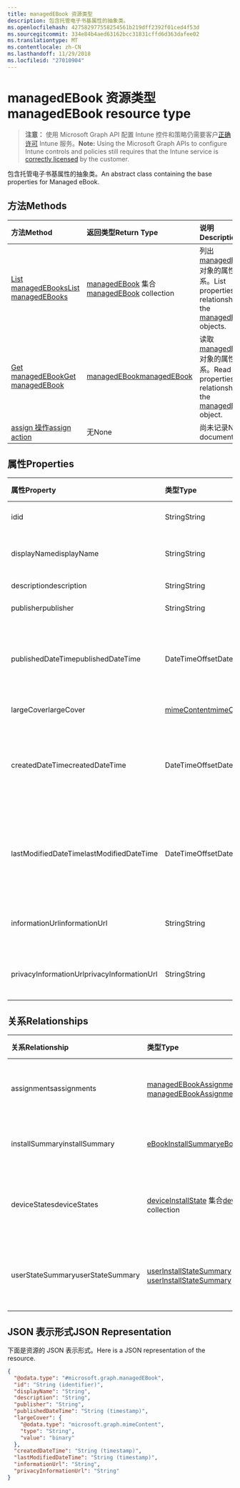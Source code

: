 ```yaml
---
title: managedEBook 资源类型
description: 包含托管电子书基属性的抽象类。
ms.openlocfilehash: 427582977558254561b219dff2392f01ced4f53d
ms.sourcegitcommit: 334e84b4aed63162bcc31831cffd6d363dafee02
ms.translationtype: MT
ms.contentlocale: zh-CN
ms.lasthandoff: 11/29/2018
ms.locfileid: "27010904"
---
```

# <a name="managedebook-resource-type"></a><span data-ttu-id="9af6c-103">managedEBook 资源类型</span><span class="sxs-lookup"><span data-stu-id="9af6c-103">managedEBook resource type</span></span>

> <span data-ttu-id="9af6c-104">**注意：** 使用 Microsoft Graph API 配置 Intune 控件和策略仍需要客户[正确许可](https://go.microsoft.com/fwlink/?linkid=839381) Intune 服务。</span><span class="sxs-lookup"><span data-stu-id="9af6c-104">**Note:** Using the Microsoft Graph APIs to configure Intune controls and policies still requires that the Intune service is [correctly licensed](https://go.microsoft.com/fwlink/?linkid=839381) by the customer.</span></span>

<span data-ttu-id="9af6c-105">包含托管电子书基属性的抽象类。</span><span class="sxs-lookup"><span data-stu-id="9af6c-105">An abstract class containing the base properties for Managed eBook.</span></span>
## <a name="methods"></a><span data-ttu-id="9af6c-106">方法</span><span class="sxs-lookup"><span data-stu-id="9af6c-106">Methods</span></span>
|<span data-ttu-id="9af6c-107">方法</span><span class="sxs-lookup"><span data-stu-id="9af6c-107">Method</span></span>|<span data-ttu-id="9af6c-108">返回类型</span><span class="sxs-lookup"><span data-stu-id="9af6c-108">Return Type</span></span>|<span data-ttu-id="9af6c-109">说明</span><span class="sxs-lookup"><span data-stu-id="9af6c-109">Description</span></span>|
|:---|:---|:---|
|[<span data-ttu-id="9af6c-110">List managedEBooks</span><span class="sxs-lookup"><span data-stu-id="9af6c-110">List managedEBooks</span></span>](../api/intune-books-managedebook-list.md)|<span data-ttu-id="9af6c-111">[managedEBook](../resources/intune-books-managedebook.md) 集合</span><span class="sxs-lookup"><span data-stu-id="9af6c-111">[managedEBook](../resources/intune-books-managedebook.md) collection</span></span>|<span data-ttu-id="9af6c-112">列出 [managedEBook](../resources/intune-books-managedebook.md) 对象的属性和关系。</span><span class="sxs-lookup"><span data-stu-id="9af6c-112">List properties and relationships of the [managedEBook](../resources/intune-books-managedebook.md) objects.</span></span>|
|[<span data-ttu-id="9af6c-113">Get managedEBook</span><span class="sxs-lookup"><span data-stu-id="9af6c-113">Get managedEBook</span></span>](../api/intune-books-managedebook-get.md)|[<span data-ttu-id="9af6c-114">managedEBook</span><span class="sxs-lookup"><span data-stu-id="9af6c-114">managedEBook</span></span>](../resources/intune-books-managedebook.md)|<span data-ttu-id="9af6c-115">读取 [managedEBook](../resources/intune-books-managedebook.md) 对象的属性和关系。</span><span class="sxs-lookup"><span data-stu-id="9af6c-115">Read properties and relationships of the [managedEBook](../resources/intune-books-managedebook.md) object.</span></span>|
|[<span data-ttu-id="9af6c-116">assign 操作</span><span class="sxs-lookup"><span data-stu-id="9af6c-116">assign action</span></span>](../api/intune-books-managedebook-assign.md)|<span data-ttu-id="9af6c-117">无</span><span class="sxs-lookup"><span data-stu-id="9af6c-117">None</span></span>|<span data-ttu-id="9af6c-118">尚未记录</span><span class="sxs-lookup"><span data-stu-id="9af6c-118">Not yet documented</span></span>|

## <a name="properties"></a><span data-ttu-id="9af6c-119">属性</span><span class="sxs-lookup"><span data-stu-id="9af6c-119">Properties</span></span>
|<span data-ttu-id="9af6c-120">属性</span><span class="sxs-lookup"><span data-stu-id="9af6c-120">Property</span></span>|<span data-ttu-id="9af6c-121">类型</span><span class="sxs-lookup"><span data-stu-id="9af6c-121">Type</span></span>|<span data-ttu-id="9af6c-122">说明</span><span class="sxs-lookup"><span data-stu-id="9af6c-122">Description</span></span>|
|:---|:---|:---|
|<span data-ttu-id="9af6c-123">id</span><span class="sxs-lookup"><span data-stu-id="9af6c-123">id</span></span>|<span data-ttu-id="9af6c-124">String</span><span class="sxs-lookup"><span data-stu-id="9af6c-124">String</span></span>|<span data-ttu-id="9af6c-125">实体的键。</span><span class="sxs-lookup"><span data-stu-id="9af6c-125">Key of the entity.</span></span>|
|<span data-ttu-id="9af6c-126">displayName</span><span class="sxs-lookup"><span data-stu-id="9af6c-126">displayName</span></span>|<span data-ttu-id="9af6c-127">String</span><span class="sxs-lookup"><span data-stu-id="9af6c-127">String</span></span>|<span data-ttu-id="9af6c-128">电子书的名称。</span><span class="sxs-lookup"><span data-stu-id="9af6c-128">Name of the eBook.</span></span>|
|<span data-ttu-id="9af6c-129">description</span><span class="sxs-lookup"><span data-stu-id="9af6c-129">description</span></span>|<span data-ttu-id="9af6c-130">String</span><span class="sxs-lookup"><span data-stu-id="9af6c-130">String</span></span>|<span data-ttu-id="9af6c-131">说明。</span><span class="sxs-lookup"><span data-stu-id="9af6c-131">Description.</span></span>|
|<span data-ttu-id="9af6c-132">publisher</span><span class="sxs-lookup"><span data-stu-id="9af6c-132">publisher</span></span>|<span data-ttu-id="9af6c-133">String</span><span class="sxs-lookup"><span data-stu-id="9af6c-133">String</span></span>|<span data-ttu-id="9af6c-134">发布者。</span><span class="sxs-lookup"><span data-stu-id="9af6c-134">Publisher.</span></span>|
|<span data-ttu-id="9af6c-135">publishedDateTime</span><span class="sxs-lookup"><span data-stu-id="9af6c-135">publishedDateTime</span></span>|<span data-ttu-id="9af6c-136">DateTimeOffset</span><span class="sxs-lookup"><span data-stu-id="9af6c-136">DateTimeOffset</span></span>|<span data-ttu-id="9af6c-137">电子书的发布日期和时间。</span><span class="sxs-lookup"><span data-stu-id="9af6c-137">The date and time when the eBook was published.</span></span>|
|<span data-ttu-id="9af6c-138">largeCover</span><span class="sxs-lookup"><span data-stu-id="9af6c-138">largeCover</span></span>|[<span data-ttu-id="9af6c-139">mimeContent</span><span class="sxs-lookup"><span data-stu-id="9af6c-139">mimeContent</span></span>](../resources/intune-shared-mimecontent.md)|<span data-ttu-id="9af6c-140">书籍封面。</span><span class="sxs-lookup"><span data-stu-id="9af6c-140">Book cover.</span></span>|
|<span data-ttu-id="9af6c-141">createdDateTime</span><span class="sxs-lookup"><span data-stu-id="9af6c-141">createdDateTime</span></span>|<span data-ttu-id="9af6c-142">DateTimeOffset</span><span class="sxs-lookup"><span data-stu-id="9af6c-142">DateTimeOffset</span></span>|<span data-ttu-id="9af6c-143">电子书文件的创建日期和时间。</span><span class="sxs-lookup"><span data-stu-id="9af6c-143">The date and time when the eBook file was created.</span></span>|
|<span data-ttu-id="9af6c-144">lastModifiedDateTime</span><span class="sxs-lookup"><span data-stu-id="9af6c-144">lastModifiedDateTime</span></span>|<span data-ttu-id="9af6c-145">DateTimeOffset</span><span class="sxs-lookup"><span data-stu-id="9af6c-145">DateTimeOffset</span></span>|<span data-ttu-id="9af6c-146">上次修改电子书的日期和时间。</span><span class="sxs-lookup"><span data-stu-id="9af6c-146">The date and time when the eBook was last modified.</span></span>|
|<span data-ttu-id="9af6c-147">informationUrl</span><span class="sxs-lookup"><span data-stu-id="9af6c-147">informationUrl</span></span>|<span data-ttu-id="9af6c-148">String</span><span class="sxs-lookup"><span data-stu-id="9af6c-148">String</span></span>|<span data-ttu-id="9af6c-149">详细信息 Url。</span><span class="sxs-lookup"><span data-stu-id="9af6c-149">The more information Url.</span></span>|
|<span data-ttu-id="9af6c-150">privacyInformationUrl</span><span class="sxs-lookup"><span data-stu-id="9af6c-150">privacyInformationUrl</span></span>|<span data-ttu-id="9af6c-151">String</span><span class="sxs-lookup"><span data-stu-id="9af6c-151">String</span></span>|<span data-ttu-id="9af6c-152">隐私声明 Url。</span><span class="sxs-lookup"><span data-stu-id="9af6c-152">The privacy statement Url.</span></span>|

## <a name="relationships"></a><span data-ttu-id="9af6c-153">关系</span><span class="sxs-lookup"><span data-stu-id="9af6c-153">Relationships</span></span>
|<span data-ttu-id="9af6c-154">关系</span><span class="sxs-lookup"><span data-stu-id="9af6c-154">Relationship</span></span>|<span data-ttu-id="9af6c-155">类型</span><span class="sxs-lookup"><span data-stu-id="9af6c-155">Type</span></span>|<span data-ttu-id="9af6c-156">说明</span><span class="sxs-lookup"><span data-stu-id="9af6c-156">Description</span></span>|
|:---|:---|:---|
|<span data-ttu-id="9af6c-157">assignments</span><span class="sxs-lookup"><span data-stu-id="9af6c-157">assignments</span></span>|<span data-ttu-id="9af6c-158">[managedEBookAssignment](../resources/intune-books-managedebookassignment.md) 集合</span><span class="sxs-lookup"><span data-stu-id="9af6c-158">[managedEBookAssignment](../resources/intune-books-managedebookassignment.md) collection</span></span>|<span data-ttu-id="9af6c-159">此电子书的分配列表。</span><span class="sxs-lookup"><span data-stu-id="9af6c-159">The list of assignments for this eBook.</span></span>|
|<span data-ttu-id="9af6c-160">installSummary</span><span class="sxs-lookup"><span data-stu-id="9af6c-160">installSummary</span></span>|[<span data-ttu-id="9af6c-161">eBookInstallSummary</span><span class="sxs-lookup"><span data-stu-id="9af6c-161">eBookInstallSummary</span></span>](../resources/intune-books-ebookinstallsummary.md)|<span data-ttu-id="9af6c-162">移动应用安装摘要。</span><span class="sxs-lookup"><span data-stu-id="9af6c-162">Mobile App Install Summary.</span></span>|
|<span data-ttu-id="9af6c-163">deviceStates</span><span class="sxs-lookup"><span data-stu-id="9af6c-163">deviceStates</span></span>|<span data-ttu-id="9af6c-164">[deviceInstallState](../resources/intune-books-deviceinstallstate.md) 集合</span><span class="sxs-lookup"><span data-stu-id="9af6c-164">[deviceInstallState](../resources/intune-books-deviceinstallstate.md) collection</span></span>|<span data-ttu-id="9af6c-165">此电子书的安装状态列表。</span><span class="sxs-lookup"><span data-stu-id="9af6c-165">The list of installation states for this eBook.</span></span>|
|<span data-ttu-id="9af6c-166">userStateSummary</span><span class="sxs-lookup"><span data-stu-id="9af6c-166">userStateSummary</span></span>|<span data-ttu-id="9af6c-167">[userInstallStateSummary](../resources/intune-books-userinstallstatesummary.md) 集合</span><span class="sxs-lookup"><span data-stu-id="9af6c-167">[userInstallStateSummary](../resources/intune-books-userinstallstatesummary.md) collection</span></span>|<span data-ttu-id="9af6c-168">此电子书的安装状态列表。</span><span class="sxs-lookup"><span data-stu-id="9af6c-168">The list of installation states for this eBook.</span></span>|

## <a name="json-representation"></a><span data-ttu-id="9af6c-169">JSON 表示形式</span><span class="sxs-lookup"><span data-stu-id="9af6c-169">JSON Representation</span></span>
<span data-ttu-id="9af6c-170">下面是资源的 JSON 表示形式。</span><span class="sxs-lookup"><span data-stu-id="9af6c-170">Here is a JSON representation of the resource.</span></span>
<!-- {
  "blockType": "resource",
  "keyProperty": "id",
  "@odata.type": "microsoft.graph.managedEBook"
}
-->
``` json
{
  "@odata.type": "#microsoft.graph.managedEBook",
  "id": "String (identifier)",
  "displayName": "String",
  "description": "String",
  "publisher": "String",
  "publishedDateTime": "String (timestamp)",
  "largeCover": {
    "@odata.type": "microsoft.graph.mimeContent",
    "type": "String",
    "value": "binary"
  },
  "createdDateTime": "String (timestamp)",
  "lastModifiedDateTime": "String (timestamp)",
  "informationUrl": "String",
  "privacyInformationUrl": "String"
}
```



